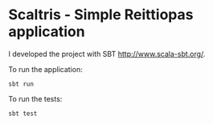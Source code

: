 # Scaltris - Simple Reittiopas application

I developed the project with SBT http://www.scala-sbt.org/.

To run the application:

```
sbt run
```

To run the tests:

```
sbt test
```
